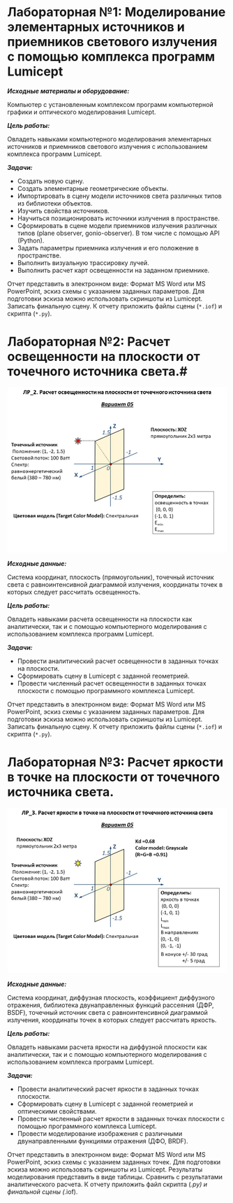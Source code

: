 # Лабораторная №1: Моделирование элементарных источников и приемников светового излучения с помощью комплекса программ Lumicept #

***Исходные материалы и оборудование:***

Компьютер с установленным комплексом программ компьютерной графики и оптического моделирования Lumicept.

***Цель работы:***

Овладеть навыками компьютерного моделирования элементарных источников и приемников светового излучения с использованием комплекса программ Lumicept.

***Задачи:***

- Создать новую сцену.
- Создать элементарные геометрические объекты.
- Импортировать в сцену модели источников света различных типов из библиотеки объектов.
- Изучить свойства источников.
- Научиться позиционировать источники излучения в пространстве.
- Сформировать в сцене модели приемников излучения различных типов (plane
observer, gonio-observer). В том числе с помощью API (Python).
- Задать параметры приемника излучения и его положение в пространстве.
- Выполнить визуальную трассировку лучей.
- Выполнить расчет карт освещенности на заданном приемнике.

Отчет представить в электронном виде: Формат MS Word или MS PowerPoint, эскиз схемы с указанием заданных параметров. Для подготовки эскиза можно использовать скриншоты из Lumicept. Записать финальную сцену. К отчету приложить файлы сцены (`*.iof`) и скрипта (`*.py`).

# Лабораторная №2: Расчет освещенности на плоскости от точечного источника света.#
![task2](lab2-02.10.22/task.JPG)

***Исходные данные:***

Система координат, плоскость (прямоугольник), точечный источник света с равноинтенсивной диаграммой излучения, координаты точек в которых следует рассчитать освещенность.

***Цель работы:***

Овладеть навыками расчета освещенности на плоскости как аналитически, так и с помощью компьютерного моделирования с использованием комплекса программ Lumicept.

***Задачи:***

- Провести аналитический расчет освещенности в заданных точках на плоскости.
- Сформировать сцену в Lumicept с заданной геометрией.
- Провести численный расчет освещенности в заданных точках плоскости с помощью программного комплекса Lumicept.

Отчет представить в электронном виде: Формат MS Word или MS PowerPoint, эскиз схемы с указанием заданных параметров. Для подготовки эскиза можно использовать скриншоты из Lumicept. Записать финальную сцену. К отчету приложить файлы сцены (`*.iof`) и скрипта (`*.py`).

# Лабораторная №3: Расчет яркости в точке на плоскости от точечного источника света. #
![task3](lab3-18.10.22/task.jpeg)

***Исходные данные:***

Система координат, диффузная плоскость, коэффициент диффузного отражения, библиотека двунаправленных функций рассеяния (ДФР, BSDF), точечный источник света с равноинтенсивной диаграммой излучения, координаты точек в которых следует рассчитать яркость.

***Цель работы:***

Овладеть навыками расчета яркости на диффузной плоскости как аналитически, так и с помощью компьютерного моделирования с использованием комплекса программ Lumicept.

***Задачи:***

- Провести аналитический расчет яркости в заданных точках плоскости.
- Сформировать сцену в Lumicept с заданной геометрией и оптическими свойствами.
- Провести численный расчет яркости в заданных точках плоскости с помощью программного комплекса Lumicept.
- Провести моделирование изображения с различными двунаправленными функциями отражения (ДФО, BRDF).

Отчет представить в электронном виде: Формат MS Word или MS PowerPoint, эскиз схемы с указанием заданных точек. Для подготовки эскиза можно использовать скриншоты из Lumicept. Результаты моделирования представить в виде таблицы. Сравнить с результатами аналитического расчета. К отчету приложить файл скрипта (*.py) и финальной сцены (*.iof).
